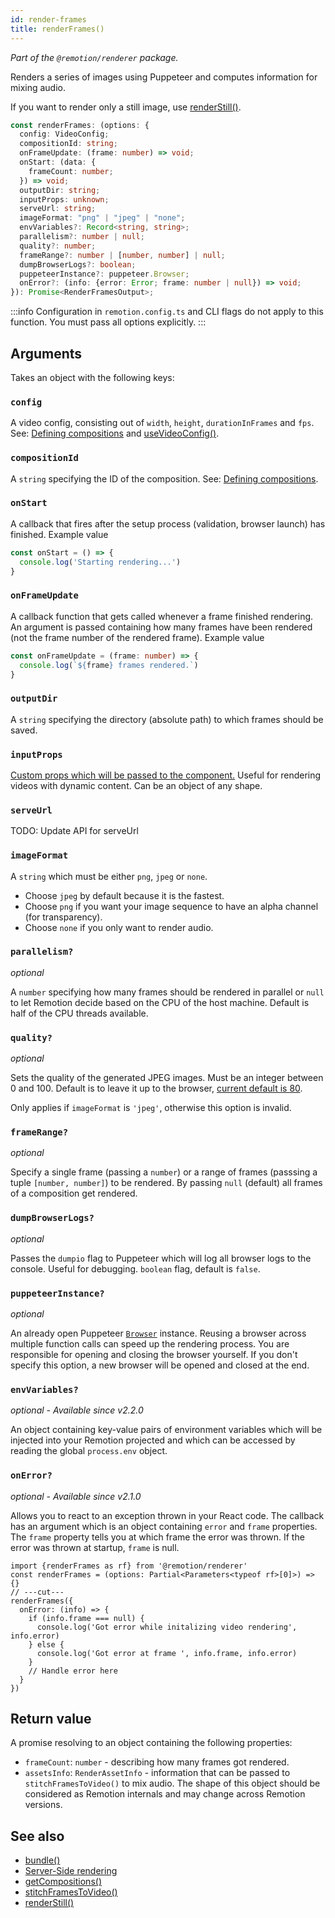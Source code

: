 ```yaml
---
id: render-frames
title: renderFrames()
---
```


_Part of the `@remotion/renderer` package._

Renders a series of images using Puppeteer and computes information for mixing audio.

If you want to render only a still image, use [renderStill()](/docs/render-still).

```ts
const renderFrames: (options: {
  config: VideoConfig;
  compositionId: string;
  onFrameUpdate: (frame: number) => void;
  onStart: (data: {
    frameCount: number;
  }) => void;
  outputDir: string;
  inputProps: unknown;
  serveUrl: string;
  imageFormat: "png" | "jpeg" | "none";
  envVariables?: Record<string, string>;
  parallelism?: number | null;
  quality?: number;
  frameRange?: number | [number, number] | null;
  dumpBrowserLogs?: boolean;
  puppeteerInstance?: puppeteer.Browser;
  onError?: (info: {error: Error; frame: number | null}) => void;
}): Promise<RenderFramesOutput>;
```

:::info
Configuration in `remotion.config.ts` and CLI flags do not apply to this function. You must pass all options explicitly.
:::

## Arguments

Takes an object with the following keys:

### `config`

A video config, consisting out of `width`, `height`, `durationInFrames` and `fps`. See: [Defining compositions](/docs/the-fundamentals#defining-compositions) and [useVideoConfig()](/docs/use-video-config).

### `compositionId`

A `string` specifying the ID of the composition. See: [Defining compositions](/docs/the-fundamentals#defining-compositions).

### `onStart`

A callback that fires after the setup process (validation, browser launch) has finished. Example value

```ts twoslash
const onStart = () => {
  console.log('Starting rendering...')
}
```

### `onFrameUpdate`

A callback function that gets called whenever a frame finished rendering. An argument is passed containing how many frames have been rendered (not the frame number of the rendered frame). Example value

```ts twoslash
const onFrameUpdate = (frame: number) => {
  console.log(`${frame} frames rendered.`)
}
```

### `outputDir`

A `string` specifying the directory (absolute path) to which frames should be saved.

### `inputProps`

[Custom props which will be passed to the component.](/docs/parametrized-rendering) Useful for rendering videos with dynamic content. Can be an object of any shape.

### `serveUrl`

TODO: Update API for serveUrl

### `imageFormat`

A `string` which must be either `png`, `jpeg` or `none`.

- Choose `jpeg` by default because it is the fastest.
- Choose `png` if you want your image sequence to have an alpha channel (for transparency).
- Choose `none` if you only want to render audio.

### `parallelism?`

_optional_

A `number` specifying how many frames should be rendered in parallel or `null` to let Remotion decide based on the CPU of the host machine. Default is half of the CPU threads available.

### `quality?`

_optional_

Sets the quality of the generated JPEG images. Must be an integer between 0 and 100. Default is to leave it up to the browser, [current default is 80](https://github.com/chromium/chromium/blob/99314be8152e688bafbbf9a615536bdbb289ea87/headless/lib/browser/protocol/headless_handler.cc#L32).

Only applies if `imageFormat` is `'jpeg'`, otherwise this option is invalid.

### `frameRange?`

_optional_

Specify a single frame (passing a `number`) or a range of frames (passsing a tuple `[number, number]`) to be rendered. By passing `null` (default) all frames of a composition get rendered.

### `dumpBrowserLogs?`

_optional_

Passes the `dumpio` flag to Puppeteer which will log all browser logs to the console. Useful for debugging. `boolean` flag, default is `false`.

### `puppeteerInstance?`

_optional_

An already open Puppeteer [`Browser`](https://pptr.dev/#?product=Puppeteer&version=main&show=api-class-browser) instance. Reusing a browser across multiple function calls can speed up the rendering process. You are responsible for opening and closing the browser yourself. If you don't specify this option, a new browser will be opened and closed at the end.

### `envVariables?`

_optional - Available since v2.2.0_

An object containing key-value pairs of environment variables which will be injected into your Remotion projected and which can be accessed by reading the global `process.env` object.

### `onError?`

_optional - Available since v2.1.0_

Allows you to react to an exception thrown in your React code. The callback has an argument which is an object containing `error` and `frame` properties.
The `frame` property tells you at which frame the error was thrown. If the error was thrown at startup, `frame` is null.

```tsx twoslash
import {renderFrames as rf} from '@remotion/renderer'
const renderFrames = (options: Partial<Parameters<typeof rf>[0]>) => {}
// ---cut---
renderFrames({
  onError: (info) => {
    if (info.frame === null) {
      console.log('Got error while initalizing video rendering', info.error)
    } else {
      console.log('Got error at frame ', info.frame, info.error)
    }
    // Handle error here
  }
})
```

## Return value

A promise resolving to an object containing the following properties:

- `frameCount`: `number` - describing how many frames got rendered.
- `assetsInfo`: `RenderAssetInfo` - information that can be passed to `stitchFramesToVideo()` to mix audio. The shape of this object should be considered as Remotion internals and may change across Remotion versions.

## See also

- [bundle()](/docs/bundle)
- [Server-Side rendering](/docs/ssr)
- [getCompositions()](/docs/get-compositions)
- [stitchFramesToVideo()](/docs/stitch-frames-to-video)
- [renderStill()](/docs/render-still)

